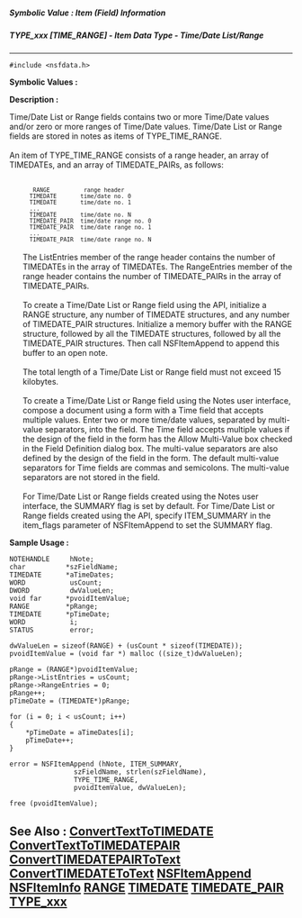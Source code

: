 ##### Symbolic Value : Item (Field) Information
##### TYPE_xxx [TIME_RANGE] - Item Data Type - Time/Date List/Range
---
```
#include <nsfdata.h>
```

**Symbolic Values :**



**Description :**

Time/Date List or Range fields contains two or more Time/Date values and/or zero or more ranges of Time/Date values. Time/Date List or Range fields are stored in notes as items of TYPE_TIME_RANGE. <br>
<br>
An item of TYPE_TIME_RANGE consists of a range header, an array of TIMEDATEs, and an array of TIMEDATE_PAIRs, as follows:<br>

<ul><br>
<tt><font size="2">&nbsp; &nbsp;RANGE &nbsp; &nbsp; &nbsp; &nbsp; &nbsp;range header<br>
 &nbsp; TIMEDATE &nbsp; &nbsp; &nbsp; time/date no. 0<br>
 &nbsp; TIMEDATE &nbsp; &nbsp; &nbsp; time/date no. 1<br>
 &nbsp; ...<br>
 &nbsp; TIMEDATE &nbsp; &nbsp; &nbsp; time/date no. N<br>
 &nbsp; TIMEDATE_PAIR &nbsp;time/date range no. 0<br>
 &nbsp; TIMEDATE_PAIR &nbsp;time/date range no. 1<br>
 &nbsp; ...<br>
 &nbsp; TIMEDATE_PAIR &nbsp;time/date range no. N</font></tt><br>
<br>
The ListEntries member of the range header contains the number of TIMEDATEs in the array of TIMEDATEs.  The RangeEntries member of the range header contains the number of TIMEDATE_PAIRs in the array of TIMEDATE_PAIRs.<br>
<br>
To create a Time/Date List or Range field using the API, initialize a RANGE structure, any number of TIMEDATE structures, and any number of TIMEDATE_PAIR structures. Initialize a memory buffer with the RANGE structure, followed by all the TIMEDATE structures, followed by all the TIMEDATE_PAIR structures. Then call NSFItemAppend to append this buffer to an open note.<br>
<br>
The total length of a Time/Date List or Range field must not exceed 15 kilobytes.<br>
<br>
To create a Time/Date List or Range field using the Notes user interface, compose a document using a form with a Time field that accepts multiple values. Enter two or more time/date values, separated by multi-value separators, into the field. The Time field accepts multiple values if the design of the field in the form has the Allow Multi-Value box checked in the Field Definition dialog box. The multi-value separators are also defined by the design of the field in the form. The default multi-value separators for Time fields are commas and semicolons. The multi-value separators are not stored in the field.<br>
<br>
For Time/Date List or Range fields created using the Notes user interface, the SUMMARY flag is set by default. For Time/Date List or Range fields created using the API, specify ITEM_SUMMARY in the item_flags parameter of NSFItemAppend to set the SUMMARY flag.</ul>



**Sample Usage :**
```
NOTEHANDLE     hNote;
char          *szFieldName;
TIMEDATE      *aTimeDates;
WORD           usCount;
DWORD          dwValueLen;
void far      *pvoidItemValue;
RANGE         *pRange;
TIMEDATE      *pTimeDate;
WORD           i;
STATUS         error;

dwValueLen = sizeof(RANGE) + (usCount * sizeof(TIMEDATE));
pvoidItemValue = (void far *) malloc ((size_t)dwValueLen);

pRange = (RANGE*)pvoidItemValue;
pRange->ListEntries = usCount;
pRange->RangeEntries = 0;
pRange++;
pTimeDate = (TIMEDATE*)pRange;

for (i = 0; i < usCount; i++)
{
    *pTimeDate = aTimeDates[i];
    pTimeDate++;
}
    
error = NSFItemAppend (hNote, ITEM_SUMMARY,
                szFieldName, strlen(szFieldName),
                TYPE_TIME_RANGE,
                pvoidItemValue, dwValueLen);

free (pvoidItemValue);
```

**See Also :**
[ConvertTextToTIMEDATE](/domino-c-api-docs/reference/Func/ConvertTextToTIMEDATE)
[ConvertTextToTIMEDATEPAIR](/domino-c-api-docs/reference/Func/ConvertTextToTIMEDATEPAIR)
[ConvertTIMEDATEPAIRToText](/domino-c-api-docs/reference/Func/ConvertTIMEDATEPAIRToText)
[ConvertTIMEDATEToText](/domino-c-api-docs/reference/Func/ConvertTIMEDATEToText)
[NSFItemAppend](/domino-c-api-docs/reference/Func/NSFItemAppend)
[NSFItemInfo](/domino-c-api-docs/reference/Func/NSFItemInfo)
[RANGE](/domino-c-api-docs/reference/Data/RANGE)
[TIMEDATE](/domino-c-api-docs/reference/Data/TIMEDATE)
[TIMEDATE_PAIR](/domino-c-api-docs/reference/Data/TIMEDATE_PAIR)
[TYPE_xxx](/domino-c-api-docs/reference/Symb/TYPE_xxx)
---
